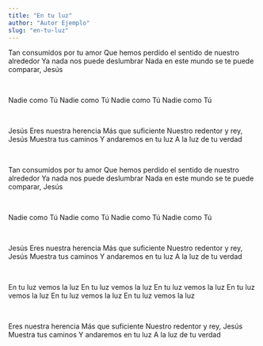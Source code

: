 ```yaml
---
title: "En tu luz"
author: "Autor Ejemplo"
slug: "en-tu-luz"
---
```


Tan consumidos por tu amor
Que hemos perdido el sentido de nuestro alrededor
Ya nada nos puede deslumbrar
Nada en este mundo se te puede comparar, Jesús

<br/>

Nadie como Tú
Nadie como Tú
Nadie como Tú
Nadie como Tú

<br/>

Jesús
Eres nuestra herencia
Más que suficiente
Nuestro redentor y rey, Jesús
Muestra tus caminos
Y andaremos en tu luz
A la luz de tu verdad

<br/>

Tan consumidos por tu amor
Que hemos perdido el sentido de nuestro alrededor
Ya nada nos puede deslumbrar
Nada en este mundo se te puede comparar, Jesús

<br/>

Nadie como Tú
Nadie como Tú
Nadie como Tú
Nadie como Tú

<br/>

Jesús
Eres nuestra herencia
Más que suficiente
Nuestro redentor y rey, Jesús
Muestra tus caminos
Y andaremos en tu luz
A la luz de tu verdad

<br/>

En tu luz vemos la luz
En tu luz vemos la luz
En tu luz vemos la luz
En tu luz vemos la luz
En tu luz vemos la luz
En tu luz vemos la luz

<br/>

Eres nuestra herencia
Más que suficiente
Nuestro redentor y rey, Jesús
Muestra tus caminos
Y andaremos en tu luz
A la luz de tu verdad
